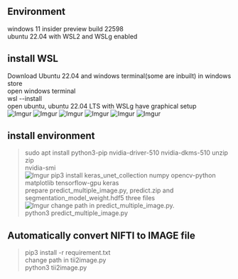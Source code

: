 ## Environment
windows 11 insider preview build 22598<br>
ubuntu 22.04 with WSL2 and WSLg enabled<br>

## install WSL
Download Ubuntu 22.04 and windows terminal(some are inbuilt) in windows store<br>
open windows terminal<br>
wsl --install<br>
open ubuntu, ubuntu 22.04 LTS with WSLg have graphical setup<br>
![Imgur](https://i.imgur.com/CLSfoHE.png)
![Imgur](https://i.imgur.com/jEDm2rt.png)
![Imgur](https://i.imgur.com/AtunTSC.png)
![Imgur](https://i.imgur.com/Vp0n0GO.png)
![Imgur](https://i.imgur.com/cUmou9t.png)
![Imgur](https://i.imgur.com/AE14hNH.png)

## install environment
>sudo apt install python3-pip nvidia-driver-510 nvidia-dkms-510 unzip zip<br>
>nvidia-smi<br>
![Imgur](https://i.imgur.com/urIU9Ty.png)
>pip3 install keras_unet_collection numpy opencv-python matplotlib tensorflow-gpu keras<br>
prepare predict_multiple_image.py, predict.zip and segmentation_model_weight.hdf5 three files<br>
![Imgur](https://i.imgur.com/1WMige0.png)
change path in predict_multiple_image.py.<br>
>python3 predict_multiple_image.py<br>

## Automatically convert NIFTI to IMAGE file
>pip3 install -r requirement.txt<br>
change path in tii2image.py<br>
>python3 tii2image.py<br>
